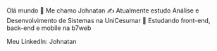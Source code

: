 Olá mundo 👋
Me chamo Johnatan
✍️ Atualmente estudo Análise e Desenvolvimento de Sistemas na UniCesumar
🌱 Estudando front-end, back-end e mobile na b7web

Meu LinkedIn: <link href=“https://www.linkedin.com/in/johnatan-da-silva-domingues-367951216/“>Johnatan</link>
